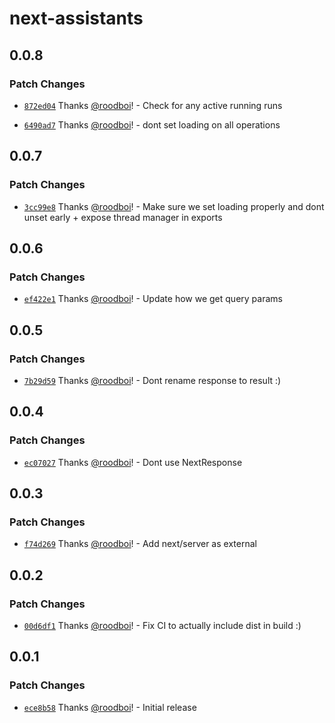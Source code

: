 # next-assistants

## 0.0.8

### Patch Changes

- [`872ed04`](https://github.com/hack-dance/assistants/commit/872ed04c20244e8c9ab4ea6cb181236a698cd915) Thanks [@roodboi](https://github.com/roodboi)! - Check for any active running runs

- [`6490ad7`](https://github.com/hack-dance/assistants/commit/6490ad7c7b80cd11743e3f9a88e093e9243c9975) Thanks [@roodboi](https://github.com/roodboi)! - dont set loading on all operations

## 0.0.7

### Patch Changes

- [`3cc99e8`](https://github.com/hack-dance/assistants/commit/3cc99e86196a4aee071e549caa4c552e6eb3f060) Thanks [@roodboi](https://github.com/roodboi)! - Make sure we set loading properly and dont unset early + expose thread manager in exports

## 0.0.6

### Patch Changes

- [`ef422e1`](https://github.com/hack-dance/assistants/commit/ef422e1b68c8d5fa7349eaaa800877d305d4d089) Thanks [@roodboi](https://github.com/roodboi)! - Update how we get query params

## 0.0.5

### Patch Changes

- [`7b29d59`](https://github.com/hack-dance/assistants/commit/7b29d59bb8c4ce727b3256c96225bc08426fe038) Thanks [@roodboi](https://github.com/roodboi)! - Dont rename response to result :)

## 0.0.4

### Patch Changes

- [`ec07027`](https://github.com/hack-dance/assistants/commit/ec07027d7059590cf5cb1910abbcb41fd7a549d3) Thanks [@roodboi](https://github.com/roodboi)! - Dont use NextResponse

## 0.0.3

### Patch Changes

- [`f74d269`](https://github.com/hack-dance/assistants/commit/f74d2692ff2db0f327ca709f74e6b6b48f0b3b46) Thanks [@roodboi](https://github.com/roodboi)! - Add next/server as external

## 0.0.2

### Patch Changes

- [`00d6df1`](https://github.com/hack-dance/assistants/commit/00d6df1a7581e2c58de1904292c4afca6613068c) Thanks [@roodboi](https://github.com/roodboi)! - Fix CI to actually include dist in build :)

## 0.0.1

### Patch Changes

- [`ece8b58`](https://github.com/hack-dance/assistants/commit/ece8b5896c44d9213ccefe484d813a6be1baaedc) Thanks [@roodboi](https://github.com/roodboi)! - Initial release
